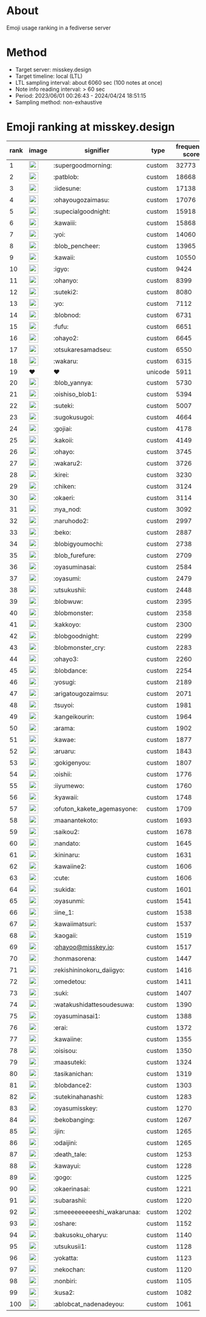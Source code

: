 # About
Emoji usage ranking in a fediverse server

# Method
- Target server: misskey.design
- Target timeline: local (LTL)
- LTL sampling interval: about 6060 sec (100 notes at once)
- Note info reading interval: > 60 sec
- Period: 2023/06/01 00:26:43 - 2024/04/24 18:51:15 
- Sampling method: non-exhaustive

# Emoji ranking at misskey.design

|rank|image|signifier|type|frequency score|
|----|----|----|----|----|
|1|<img height="24" src="https://misskey.design/emoji/supergoodmorning.webp">|:supergoodmorning:|custom|32773|
|2|<img height="24" src="https://misskey.design/emoji/patblob.webp">|:patblob:|custom|18668|
|3|<img height="24" src="https://misskey.design/emoji/iidesune.webp">|:iidesune:|custom|17138|
|4|<img height="24" src="https://misskey.design/emoji/ohayougozaimasu.webp">|:ohayougozaimasu:|custom|17076|
|5|<img height="24" src="https://misskey.design/emoji/supecialgoodnight.webp">|:supecialgoodnight:|custom|15918|
|6|<img height="24" src="https://misskey.design/emoji/kawaiii.webp">|:kawaiii:|custom|15868|
|7|<img height="24" src="https://misskey.design/emoji/yoi.webp">|:yoi:|custom|14060|
|8|<img height="24" src="https://misskey.design/emoji/blob_pencheer.webp">|:blob_pencheer:|custom|13965|
|9|<img height="24" src="https://misskey.design/emoji/kawaii.webp">|:kawaii:|custom|10550|
|10|<img height="24" src="https://misskey.design/emoji/igyo.webp">|:igyo:|custom|9424|
|11|<img height="24" src="https://misskey.design/emoji/ohanyo.webp">|:ohanyo:|custom|8399|
|12|<img height="24" src="https://misskey.design/emoji/suteki2.webp">|:suteki2:|custom|8080|
|13|<img height="24" src="https://misskey.design/emoji/yo.webp">|:yo:|custom|7112|
|14|<img height="24" src="https://misskey.design/emoji/blobnod.webp">|:blobnod:|custom|6731|
|15|<img height="24" src="https://misskey.design/emoji/fufu.webp">|:fufu:|custom|6651|
|16|<img height="24" src="https://misskey.design/emoji/ohayo2.webp">|:ohayo2:|custom|6645|
|17|<img height="24" src="https://misskey.design/emoji/otsukaresamadseu.webp">|:otsukaresamadseu:|custom|6550|
|18|<img height="24" src="https://misskey.design/emoji/wakaru.webp">|:wakaru:|custom|6315|
|19|❤|❤|unicode|5911|
|20|<img height="24" src="https://misskey.design/emoji/blob_yannya.webp">|:blob_yannya:|custom|5730|
|21|<img height="24" src="https://misskey.design/emoji/oishiso_blob1.webp">|:oishiso_blob1:|custom|5394|
|22|<img height="24" src="https://misskey.design/emoji/suteki.webp">|:suteki:|custom|5007|
|23|<img height="24" src="https://misskey.design/emoji/sugokusugoi.webp">|:sugokusugoi:|custom|4664|
|24|<img height="24" src="https://misskey.design/emoji/gojiai.webp">|:gojiai:|custom|4178|
|25|<img height="24" src="https://misskey.design/emoji/kakoii.webp">|:kakoii:|custom|4149|
|26|<img height="24" src="https://misskey.design/emoji/ohayo.webp">|:ohayo:|custom|3745|
|27|<img height="24" src="https://misskey.design/emoji/wakaru2.webp">|:wakaru2:|custom|3726|
|28|<img height="24" src="https://misskey.design/emoji/kirei.webp">|:kirei:|custom|3230|
|29|<img height="24" src="https://misskey.design/emoji/chiken.webp">|:chiken:|custom|3124|
|30|<img height="24" src="https://misskey.design/emoji/okaeri.webp">|:okaeri:|custom|3114|
|31|<img height="24" src="https://misskey.design/emoji/nya_nod.webp">|:nya_nod:|custom|3092|
|32|<img height="24" src="https://misskey.design/emoji/naruhodo2.webp">|:naruhodo2:|custom|2997|
|33|<img height="24" src="https://misskey.design/emoji/beko.webp">|:beko:|custom|2887|
|34|<img height="24" src="https://misskey.design/emoji/blobigyoumochi.webp">|:blobigyoumochi:|custom|2738|
|35|<img height="24" src="https://misskey.design/emoji/blob_furefure.webp">|:blob_furefure:|custom|2709|
|36|<img height="24" src="https://misskey.design/emoji/oyasuminasai.webp">|:oyasuminasai:|custom|2584|
|37|<img height="24" src="https://misskey.design/emoji/oyasumi.webp">|:oyasumi:|custom|2479|
|38|<img height="24" src="https://misskey.design/emoji/utsukushii.webp">|:utsukushii:|custom|2448|
|39|<img height="24" src="https://misskey.design/emoji/blobwuw.webp">|:blobwuw:|custom|2395|
|40|<img height="24" src="https://misskey.design/emoji/blobmonster.webp">|:blobmonster:|custom|2358|
|41|<img height="24" src="https://misskey.design/emoji/kakkoyo.webp">|:kakkoyo:|custom|2300|
|42|<img height="24" src="https://misskey.design/emoji/blobgoodnight.webp">|:blobgoodnight:|custom|2299|
|43|<img height="24" src="https://misskey.design/emoji/blobmonster_cry.webp">|:blobmonster_cry:|custom|2283|
|44|<img height="24" src="https://misskey.design/emoji/ohayo3.webp">|:ohayo3:|custom|2260|
|45|<img height="24" src="https://misskey.design/emoji/blobdance.webp">|:blobdance:|custom|2254|
|46|<img height="24" src="https://misskey.design/emoji/yosugi.webp">|:yosugi:|custom|2189|
|47|<img height="24" src="https://misskey.design/emoji/arigatougozaimsu.webp">|:arigatougozaimsu:|custom|2071|
|48|<img height="24" src="https://misskey.design/emoji/tsuyoi.webp">|:tsuyoi:|custom|1981|
|49|<img height="24" src="https://misskey.design/emoji/kangeikourin.webp">|:kangeikourin:|custom|1964|
|50|<img height="24" src="https://misskey.design/emoji/arama.webp">|:arama:|custom|1902|
|51|<img height="24" src="https://misskey.design/emoji/kawae.webp">|:kawae:|custom|1877|
|52|<img height="24" src="https://misskey.design/emoji/aruaru.webp">|:aruaru:|custom|1843|
|53|<img height="24" src="https://misskey.design/emoji/gokigenyou.webp">|:gokigenyou:|custom|1807|
|54|<img height="24" src="https://misskey.design/emoji/oishii.webp">|:oishii:|custom|1776|
|55|<img height="24" src="https://misskey.design/emoji/iiyumewo.webp">|:iiyumewo:|custom|1760|
|56|<img height="24" src="https://misskey.design/emoji/kyawaii.webp">|:kyawaii:|custom|1748|
|57|<img height="24" src="https://misskey.design/emoji/ofuton_kakete_agemasyone.webp">|:ofuton_kakete_agemasyone:|custom|1709|
|58|<img height="24" src="https://misskey.design/emoji/maanantekoto.webp">|:maanantekoto:|custom|1693|
|59|<img height="24" src="https://misskey.design/emoji/saikou2.webp">|:saikou2:|custom|1678|
|60|<img height="24" src="https://misskey.design/emoji/nandato.webp">|:nandato:|custom|1645|
|61|<img height="24" src="https://misskey.design/emoji/kininaru.webp">|:kininaru:|custom|1631|
|62|<img height="24" src="https://misskey.design/emoji/kawaiine2.webp">|:kawaiine2:|custom|1606|
|63|<img height="24" src="https://misskey.design/emoji/cute.webp">|:cute:|custom|1606|
|64|<img height="24" src="https://misskey.design/emoji/sukida.webp">|:sukida:|custom|1601|
|65|<img height="24" src="https://misskey.design/emoji/oyasunmi.webp">|:oyasunmi:|custom|1541|
|66|<img height="24" src="https://misskey.design/emoji/iine_1.webp">|:iine_1:|custom|1538|
|67|<img height="24" src="https://misskey.design/emoji/kawaiimatsuri.webp">|:kawaiimatsuri:|custom|1537|
|68|<img height="24" src="https://misskey.design/emoji/kaogaii.webp">|:kaogaii:|custom|1519|
|69|<img height="24" src="https://misskey.design/emoji/ohayoo.webp">|:ohayoo@misskey.io:|custom|1517|
|70|<img height="24" src="https://misskey.design/emoji/honmasorena.webp">|:honmasorena:|custom|1447|
|71|<img height="24" src="https://misskey.design/emoji/rekishininokoru_daiigyo.webp">|:rekishininokoru_daiigyo:|custom|1416|
|72|<img height="24" src="https://misskey.design/emoji/omedetou.webp">|:omedetou:|custom|1411|
|73|<img height="24" src="https://misskey.design/emoji/suki.webp">|:suki:|custom|1407|
|74|<img height="24" src="https://misskey.design/emoji/watakushidattesoudesuwa.webp">|:watakushidattesoudesuwa:|custom|1390|
|75|<img height="24" src="https://misskey.design/emoji/oyasuminasai1.webp">|:oyasuminasai1:|custom|1388|
|76|<img height="24" src="https://misskey.design/emoji/erai.webp">|:erai:|custom|1372|
|77|<img height="24" src="https://misskey.design/emoji/kawaiine.webp">|:kawaiine:|custom|1355|
|78|<img height="24" src="https://misskey.design/emoji/oisisou.webp">|:oisisou:|custom|1350|
|79|<img height="24" src="https://misskey.design/emoji/maasuteki.webp">|:maasuteki:|custom|1324|
|80|<img height="24" src="https://misskey.design/emoji/tasikanichan.webp">|:tasikanichan:|custom|1319|
|81|<img height="24" src="https://misskey.design/emoji/blobdance2.webp">|:blobdance2:|custom|1303|
|82|<img height="24" src="https://misskey.design/emoji/sutekinahanashi.webp">|:sutekinahanashi:|custom|1283|
|83|<img height="24" src="https://misskey.design/emoji/oyasumisskey.webp">|:oyasumisskey:|custom|1270|
|84|<img height="24" src="https://misskey.design/emoji/bekobanging.webp">|:bekobanging:|custom|1267|
|85|<img height="24" src="https://misskey.design/emoji/ijin.webp">|:ijin:|custom|1265|
|86|<img height="24" src="https://misskey.design/emoji/odaijini.webp">|:odaijini:|custom|1265|
|87|<img height="24" src="https://misskey.design/emoji/death_tale.webp">|:death_tale:|custom|1253|
|88|<img height="24" src="https://misskey.design/emoji/kawayui.webp">|:kawayui:|custom|1228|
|89|<img height="24" src="https://misskey.design/emoji/gogo.webp">|:gogo:|custom|1225|
|90|<img height="24" src="https://misskey.design/emoji/okaerinasai.webp">|:okaerinasai:|custom|1221|
|91|<img height="24" src="https://misskey.design/emoji/subarashii.webp">|:subarashii:|custom|1220|
|92|<img height="24" src="https://misskey.design/emoji/smeeeeeeeeeshi_wakarunaa.webp">|:smeeeeeeeeeshi_wakarunaa:|custom|1202|
|93|<img height="24" src="https://misskey.design/emoji/oshare.webp">|:oshare:|custom|1152|
|94|<img height="24" src="https://misskey.design/emoji/bakusoku_oharyu.webp">|:bakusoku_oharyu:|custom|1140|
|95|<img height="24" src="https://misskey.design/emoji/utsukusii1.webp">|:utsukusii1:|custom|1128|
|96|<img height="24" src="https://misskey.design/emoji/yokatta.webp">|:yokatta:|custom|1123|
|97|<img height="24" src="https://misskey.design/emoji/nekochan.webp">|:nekochan:|custom|1120|
|98|<img height="24" src="https://misskey.design/emoji/nonbiri.webp">|:nonbiri:|custom|1105|
|99|<img height="24" src="https://misskey.design/emoji/kusa2.webp">|:kusa2:|custom|1082|
|100|<img height="24" src="https://misskey.design/emoji/ablobcat_nadenadeyou.webp">|:ablobcat_nadenadeyou:|custom|1061|
